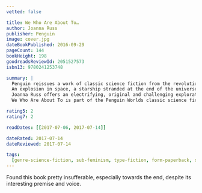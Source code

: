 ```yaml
---
vetted: false

title: We Who Are About To…
author: Joanna Russ
publisher: Penguin
image: cover.jpg
dateBookPublished: 2016-09-29
pageCount: 144
bookHeight: 198
goodreadsReviewId: 2051527573
isbn13: 9780241253748

summary: |
  Penguin reissues a work of classic science fiction from the revolutionary author of The Female Man - with a new introduction by Hari Kunzru
  An explosion in space, a starship stranded at the end of the universe, a group of strangers alone in a barren, alien wilderness. Facing almost certain death, the human survivors of a deep-space crash are determined to ignore the odds and colonize an inhospitable planet, recreating a civilization like the one they have lost forever. Only one woman rejects this path, choosing instead a daring and desperate alternative: to practice the art of dying. But her fellow passengers require her reproductive skills for their survival plan, and they are prepared to impose their regime by force if necessary…
  Joanna Russ offers an electrifying, original and challenging exploration of individual freedom, power, and our most primitive will to live.
  We Who Are About To is part of the Penguin Worlds classic science fiction series

rating5: 2
rating7: 2

readDates: [[2017-07-06, 2017-07-14]]

dateRated: 2017-07-14
dateReviewed: 2017-07-14

tags:
  [genre-science-fiction, sub-feminism, type-fiction, form-paperback, sub-space]
---
```


Found this book pretty insufferable, especially towards the end, despite its interesting premise and voice.
